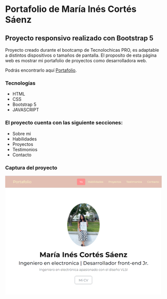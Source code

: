 # Portafolio de María Inés Cortés Sáenz
## Proyecto responsivo realizado con Bootstrap 5

Proyecto creado durante el bootcamp de Tecnolochicas PRO, es adaptable a distintos dispositivos o tamaños de pantalla.
El proposito de esta página web es mostrar mi portafolio de proyectos como desarrolladora web.

Podrás encontrarlo aquí [Portafolio](https://github.com/minescortes.github.io).
### Tecnologías

* HTML
* CSS
* Bootstrap 5
* JAVASCRIPT

### El proyecto cuenta con las siguiente secciones:

* Sobre mi
* Habilidades
* Proyectos
* Testimonios
* Contacto


### Captura del proyecto
![Captura del proyecto](/assets/Portafolio.PNG)